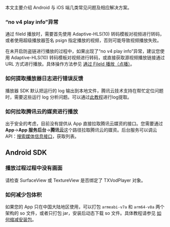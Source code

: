 本文主要介绍 Android 与 iOS 端几类常见问题及相应解决方案。

### “no v4 play info”异常

通过 fileId 播放时，需要首先使用 Adaptive-HLS(10) 转码模板对视频进行转码，或者使用超级播放器签名 psign 指定播放的视频，否则可能导致视频播放失败。

在未开启防盗链进行播放的过程中，如果出现了“no v4 play info”异常，建议您使用 Adaptive-HLS(10) 转码模板对视频进行转码，或直接获取源视频播放链接通过 URL 方式进行播放。具体操作方法参见 [通过 FileId 播放（点播）](https://cloud.tencent.com/document/product/881/20208#:~:text=%E9%80%9A%E8%BF%87%20FileId-,%E6%92%AD%E6%94%BE,-%EF%BC%88%E7%82%B9%E6%92%AD%EF%BC%89)。

### 如何提取播放器日志进行错误反馈

播放器 SDK 默认把运行的 log 输出到本地文件，腾讯云技术支持在帮忙定位问题时，需要这些运行 log 分析问题。可以通过[此教程](https://cloud.tencent.com/developer/article/1502366)进行log提取。

### 如何拉取腾讯云的媒资进行播放

出于安全的考虑，目前没有提供从 App 直接拉取腾讯云媒资的接口。您需要通过 **App**->**App 服务后台**->**腾讯云**这个路径拉取腾讯云的媒资。后台服务可以调云 API：[搜索媒体信息接口](https://cloud.tencent.com/document/product/266/31813)，获取列表。

## Android SDK

### 播放过程过程中没有画面

请检查 SurfaceView 或 TextureView 是否绑定了 TXVodPlayer 对象。

### 如何减少包体积

如果您的 App 只在中国大陆地区使用，可以打包 `armeabi-v7a` 和 `arm64-v8a` 两个架构的 so 文件，或者只打包 jar，安装后动态下载 so 文件。具体教程请参见 [如何缩减安装包](https://cloud.tencent.com/document/product/647/34400#android-.E5.B9.B3.E5.8F.B0.E5.A6.82.E4.BD.95.E7.BC.A9.E5.87.8F.E5.AE.89.E8.A3.85.E5.8C.85.E4.BD.93.E7.A7.AF.EF.BC.9F)。

